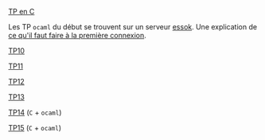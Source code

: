 [TP en C](../TPC/index.md)

Les TP `ocaml` du début se trouvent sur un serveur
[essok](http://klimann.mp2ipv.learn-ocaml.org). Une explication de
[ce qu'il faut faire à la première connexion](TP9/tp9.md).

[TP10](TP10/tp10.md)

[TP11](TP11/tp11.md)

[TP12](TP12/tp12.md)

[TP13](TP13/tp13.md)


[TP14](../TPC/TP14/tp14.md) (`C` + `ocaml`)

[TP15](../TPC/TP15/tp15.md) (`C` + `ocaml`)

